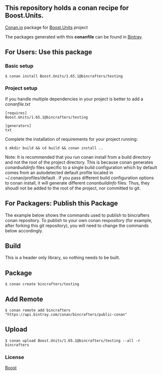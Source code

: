 ## This repository holds a conan recipe for Boost.Units.

[Conan.io](https://conan.io) package for [Boost.Units](https://github.com/Boostorg/Units) project

The packages generated with this **conanfile** can be found in [Bintray](https://bintray.com/bincrafters/public-conan/Boost.Units%3Abincrafters).

## For Users: Use this package

### Basic setup

    $ conan install Boost.Units/1.65.1@bincrafters/testing

### Project setup

If you handle multiple dependencies in your project is better to add a *conanfile.txt*

    [requires]
    Boost.Units/1.65.1@bincrafters/testing

    [generators]
    txt

Complete the installation of requirements for your project running:</small></span>

    $ mkdir build && cd build && conan install ..
	
Note: It is recommended that you run conan install from a build directory and not the root of the project directory.  This is because conan generates *conanbuildinfo* files specific to a single build configuration which by default comes from an autodetected default profile located in ~/.conan/profiles/default .  If you pass different build configuration options to conan install, it will generate different *conanbuildinfo* files.  Thus, they shoudl not be added to the root of the project, nor committed to git. 

## For Packagers: Publish this Package

The example below shows the commands used to publish to bincrafters conan repository. To publish to your own conan respository (for example, after forking this git repository), you will need to change the commands below accordingly. 

## Build  

This is a header only library, so nothing needs to be built.

## Package 

    $ conan create bincrafters/testing
	
## Add Remote

	$ conan remote add bincrafters "https://api.bintray.com/conan/bincrafters/public-conan"

## Upload

    $ conan upload Boost.Units/1.65.1@bincrafters/testing --all -r bincrafters

### License
[Boost](LICENSE)
